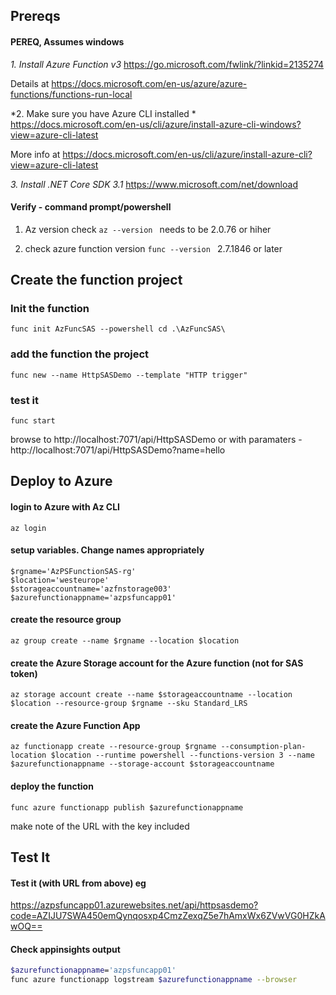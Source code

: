 ## Prereqs
#### PEREQ, Assumes windows 

*1.  Install Azure Function v3*
https://go.microsoft.com/fwlink/?linkid=2135274

Details at https://docs.microsoft.com/en-us/azure/azure-functions/functions-run-local

*2. Make sure you have Azure CLI installed *
https://docs.microsoft.com/en-us/cli/azure/install-azure-cli-windows?view=azure-cli-latest

More info at https://docs.microsoft.com/en-us/cli/azure/install-azure-cli?view=azure-cli-latest

*3. Install .NET Core SDK 3.1*
https://www.microsoft.com/net/download

#### Verify -  command prompt/powershell 

1) Az version check 
`az --version `
needs to be 2.0.76 or hiher

2) check azure function version
`func --version `
 2.7.1846 or later


## Create the function project

### Init the function
`func init AzFuncSAS --powershell
cd .\AzFuncSAS\`

### add the function the project
`func new --name HttpSASDemo --template "HTTP trigger"`

### test it 
`func start`

browse to http://localhost:7071/api/HttpSASDemo
or with paramaters - http://localhost:7071/api/HttpSASDemo?name=hello


## Deploy to Azure

#### login to Azure with Az CLI
`az login`

#### setup variables. Change names appropriately 

```
$rgname='AzPSFunctionSAS-rg'
$location='westeurope'
$storageaccountname='azfnstorage003'
$azurefunctionappname='azpsfuncapp01'
```




#### create the resource group
`az group create --name $rgname --location $location`

#### create the Azure Storage account for the Azure function (not for SAS token)
`az storage account create --name $storageaccountname --location $location --resource-group $rgname --sku Standard_LRS`

#### create the Azure Function App 
`az functionapp create --resource-group $rgname --consumption-plan-location $location --runtime powershell --functions-version 3 --name $azurefunctionappname --storage-account $storageaccountname`

#### deploy the function 
`func azure functionapp publish $azurefunctionappname`

make note of the URL with the key included 

## Test It


#### Test it (with URL from above) eg 
https://azpsfuncapp01.azurewebsites.net/api/httpsasdemo?code=AZIJU7SWA450emQynqosxp4CmzZexqZ5e7hAmxWx6ZVwVG0HZkAwOQ==

#### Check appinsights output

```bash
$azurefunctionappname='azpsfuncapp01'
func azure functionapp logstream $azurefunctionappname --browser
````
